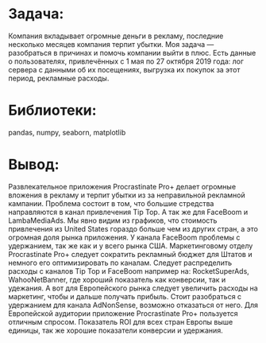# Задача:
Компания вкладывает огромные деньги в рекламу, последние несколько месяцев компания терпит убытки. Моя задача — разобраться в причинах и помочь компании выйти в плюс. Есть данные о пользователях, привлечённых с 1 мая по 27 октября 2019 года: лог сервера с данными об их посещениях, выгрузка их покупок за этот период, рекламные расходы.

# Библиотеки:
pandas, numpy, seaborn, matplotlib

# Вывод:
Развлекательное приложения Procrastinate Pro+ делает огромные вложения в рекламу и терпит убытки из за неправильной рекламной кампании. Проблема состоит в том, что большие стредства направляются в канал привлечения Tip Top. А так же для FaceBoom и LambaMediaAds. Мы явно видим из графиков, что стоимость привлечения из United States гораздо больше чем из других стран, а это огромная доля рынка приложения. У канала FaceBoom проблемы с удержанием, так же как и у всего рынка США.
Маркетинговому отделу Procrastinate Pro+ следует сократить рекламный бюджет для Штатов и немного его оптимизировать по каналам. Следует распределить расходы с каналов Tip Top и FaceBoom например на: RocketSuperAds, WahooNetBanner, где хороший показатель как конверсии, так и удежания. А вот для Европейского рынка следует увеличить расходы на маркетинг, чтобы и дальше получать прибыль. Стоит разобраться с удержанием для канала AdNonSense, возможно отказаться от него. Для Европейской аудитории приложение Procrastinate Pro+ пользуется отличным спросом. Показатель ROI для всех стран Европы выше единицы, так же хорошие показатели конверсии и удержания.

